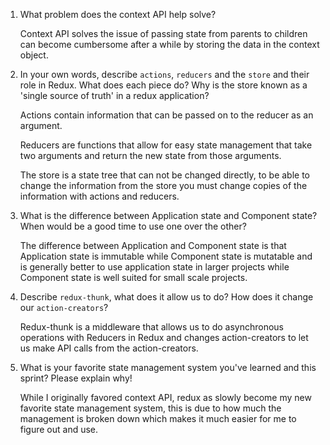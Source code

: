 1. What problem does the context API help solve?

    Context API solves the issue of passing state from parents to children can become cumbersome after a while by storing the data in the context object.

1. In your own words, describe `actions`, `reducers` and the `store` and their role in Redux. What does each piece do? Why is the store known as a 'single source of truth' in a redux application?

    Actions contain information that can be passed on to the reducer as an argument.

    Reducers are functions that allow for easy state management that take two arguments and return the new state from those arguments.

    The store is a state tree that can not be changed directly, to be able to change the information from the store you must change copies of the information with actions and reducers.

1. What is the difference between Application state and Component state? When would be a good time to use one over the other?

    The difference between Application and Component state is that Application state is immutable while Component state is mutatable and is generally better to use application state in larger projects while Component state is well suited for small scale projects.

1. Describe `redux-thunk`, what does it allow us to do? How does it change our `action-creators`?

    Redux-thunk is a middleware that allows us to do asynchronous operations with Reducers in Redux and changes action-creators to let us make API calls from the action-creators.

1. What is your favorite state management system you've learned and this sprint? Please explain why!

    While I originally favored context API, redux as slowly become my new favorite state management system, this is due to how much the management is broken down which makes it much easier for me to figure out and use.